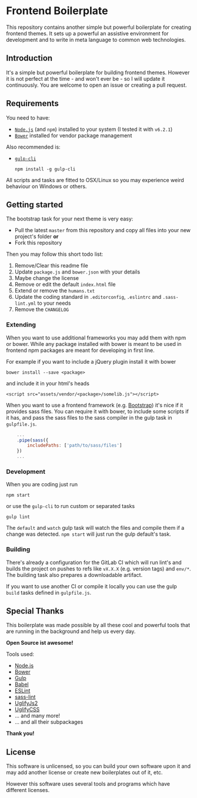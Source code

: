 # Frontend Boilerplate
This repository contains another simple but powerful boilerplate for creating frontend themes. 
It sets up a powerful an assistive environment for development and to write in meta language to common web technologies.

## Introduction
It's a simple but powerful boilerplate for building frontend themes. However it is not perfect 
at the time - and won't ever be - so I will update it continuously. You are welcome to open 
an issue or creating a pull request.

## Requirements
You need to have:
* [`Node.js`](https://nodejs.org/) (and `npm`) installed to your system (I tested it with `v6.2.1`)
* [`Bower`](https://bower.io/) installed for vendor package management

Also recommended is:
* [`gulp-cli`](https://www.npmjs.com/package/gulp-cli)
  ```
  npm install -g gulp-cli
  ```
  
All scripts and tasks are fitted to OSX/Linux so you may experience weird behaviour on Windows or others.

## Getting started
The bootstrap task for your next theme is very easy:
* Pull the latest `master` from this repository and copy all files into your new project's folder **or**
* Fork this repository

Then you may follow this short todo list:
1. Remove/Clear this readme file
2. Update `package.js` and `bower.json` with your details
3. Maybe change the license
4. Remove or edit the default `index.html` file
5. Extend or remove the `humans.txt`
6. Update the coding standard in `.editorconfig`, `.eslintrc` and `.sass-lint.yml` to your needs
7. Remove the `CHANGELOG`

### Extending
When you want to use additional frameworks you may add them with npm or bower. 
While any package installed with bower is meant to be used in frontend npm packages are 
meant for developing in first line.
 
For example if you want to include a jQuery plugin install it with bower
```
bower install --save <package>
```
and include it in your html's heads
```
<script src="assets/vendor/<package>/somelib.js"></script>
```

When you want to use a frontend framework (e.g. [Bootstrap](getbootstrap.com)) it's nice if 
it provides sass files. You can require it with bower, to include some scripts if it has, and 
pass the sass files to the sass compiler in the gulp task in `gulpfile.js`.
```JavaScript
	...
	.pipe(sass({
		includePaths: ['path/to/sass/files']
	})
	...
```

### Development
When you are coding just run
```
npm start
```
or use the `gulp-cli` to run custom or separated tasks
```
gulp lint
```

The `default` and `watch` gulp task will watch the files and compile them if a change was detected. 
`npm start` will just run the gulp default's task.

### Building
There's already a configuration for the GitLab CI which will run lint's and builds the project 
on pushes to refs like `vX.X.X` (e.g. version tags) and `env/*`. The building task also prepares 
a downloadable artifact.

If you want to use another CI or compile it locally you can use the gulp `build` tasks defined in `gulpfile.js`.

## Special Thanks
This boilerplate was made possible by all these cool and powerful tools that are running in 
the background and help us every day.
 
**Open Source ist awesome!**

Tools used:
* [Node.js](https://nodejs.org/)
* [Bower](https://bower.io/)
* [Gulp](http://gulpjs.com/)
* [Babel](https://babeljs.io/)
* [ESLint](http://eslint.org/)
* [sass-lint](https://github.com/sasstools/sass-lint)
* [UglifyJs2](https://github.com/mishoo/UglifyJS2)
* [UglifyCSS](https://github.com/fmarcia/UglifyCSS)
* ... and many more!
* ... and all their subpackages

**Thank you!**

## License
This software is unlicensed, so you can build your own software upon it and may add another license 
or create new boilerplates out of it, etc.

However this software uses several tools and programs which have different licenses. 
